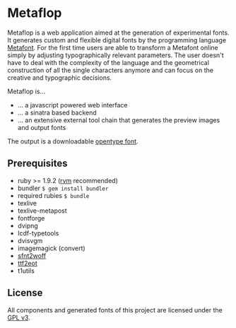 # Metaflop

Metaflop is a web application aimed at the generation of experimental fonts. It generates custom and flexible digital fonts by the programming language [Metafont](http://en.wikipedia.org/wiki/Metafont). For the first time users are able to transform a Metafont online simply by adjusting typographically relevant parameters. The user doesn't have to deal with the complexity of the language and the geometrical construction of all the single characters anymore and can focus on the creative and typographic decisions.

Metaflop is...

* ... a javascript powered web interface
* ... a sinatra based backend
* ... an extensive external tool chain that generates the preview images and output fonts

The output is a downloadable [opentype font](http://en.wikipedia.org/wiki/OpenType).

## Prerequisites

* ruby >= 1.9.2 ([rvm](http://beginrescueend.com/) recommended)
* bundler
  ``$ gem install bundler``
* required rubies
  ``$ bundle``
* texlive
* texlive-metapost
* fontforge
* dvipng
* lcdf-typetools
* dvisvgm
* imagemagick (convert)
* [sfnt2woff](http://people.mozilla.com/~jkew/woff/)
* [ttf2eot](https://github.com/greyfont/ttf2eot)
* t1utils

## License

All components and generated fonts of this project are licensed under the [GPL v3](http://www.gnu.org/copyleft/gpl.html). 
